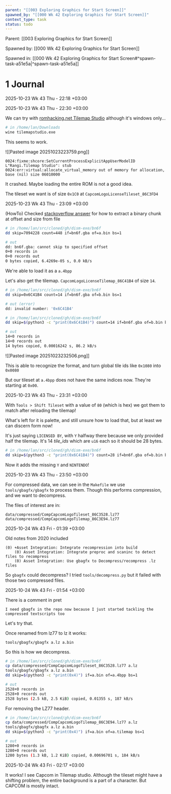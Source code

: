 ```yaml
---
parent: "[[003 Exploring Graphics for Start Screen]]"
spawned_by: "[[000 Wk 42 Exploring Graphics for Start Screen]]"
context_type: task
status: todo
---
```


Parent: [[003 Exploring Graphics for Start Screen]]

Spawned by: [[000 Wk 42 Exploring Graphics for Start Screen]]

Spawned in: [[000 Wk 42 Exploring Graphics for Start Screen#^spawn-task-a51e5a|^spawn-task-a51e5a]]

# 1 Journal

2025-10-23 Wk 43 Thu - 22:18 +03:00

2025-10-23 Wk 43 Thu - 22:30 +03:00

We can try with [romhacking.net Tilemap Studio](https://www.romhacking.net/utilities/1480/) although it's windows only...

```sh
# in /home/lan/Downloads
wine tilemapstudio.exe
```

This seems to work.

![[Pasted image 20251023223759.png]]

```
0024:fixme:shcore:SetCurrentProcessExplicitAppUserModelID L"Rangi.Tilemap Studio": stub
0024:err:virtual:allocate_virtual_memory out of memory for allocation, base (nil) size 06010000
```

It crashed. Maybe loading the entire ROM is not a good idea.

The tileset we want is of size `0x1C0` at `CapcomLogoLicenseTileset_86C3FD4` 

2025-10-23 Wk 43 Thu - 23:09 +03:00

(HowTo) Checked [stackoverflow answer](https://stackoverflow.com/a/1423362/6944447) for how to extract a binary chunk at offset and size from file

```sh
# in /home/lan/src/cloned/gh/dism-exe/bn6f
dd skip=7094228 count=448 if=bn6f.gba of=a.bin bs=1

# out
dd: bn6f.gba: cannot skip to specified offset
0+0 records in
0+0 records out
0 bytes copied, 6.4269e-05 s, 0.0 kB/s
```

We're able to load it as a `a.4bpp`

Let's also get the tilemap. `CapcomLogoLicenseTilemap_86C41B4` of size `14`. 

```sh
# in /home/lan/src/cloned/gh/dism-exe/bn6f
dd skip=0x6C41B4 count=14 if=bn6f.gba of=b.bin bs=1

# out (error)
dd: invalid number: '0x6C41B4'

```

```sh
# in /home/lan/src/cloned/gh/dism-exe/bn6f
dd skip=$(python3 -c "print(0x6C41B4)") count=14 if=bn6f.gba of=b.bin bs=1

# out
14+0 records in
14+0 records out
14 bytes copied, 0.00016242 s, 86.2 kB/s
```

![[Pasted image 20251023232506.png]]

This is able to recognize the format, and turn global tile ids  like `0x1080` into `0x0080` 

But our tileset at `a.4bpp` does not have the same indices now. They're starting at `0x00`. 

2025-10-23 Wk 43 Thu - 23:31 +03:00

With `Tools > Shift Tileset` with a value of `80` (which is hex) we got them to match after reloading the tilemap!

What's left for it is palette, and still unsure how to load that, but at least we can discern form now!

It's just saying `LICENSED BY`, with `Y` halfway there because we only provided half the tilemap.  It's 14 *tile_ids* which are `u16` each so it should be 28 bytes.

```sh
# in /home/lan/src/cloned/gh/dism-exe/bn6f
dd skip=$(python3 -c "print(0x6C41B4)") count=28 if=bn6f.gba of=b.bin bs=1
```

Now it adds the missing `Y` and `NINTENDO`!

2025-10-23 Wk 43 Thu - 23:50 +03:00

For compressed data, we can see in the `Makefile` we use `tools/gbagfx/gbagfx` to process them. Though this performs compression, and we want to decompress.

The files of interest are in:

```
data/compressed/CompCapcomLogoTileset_86C3528.lz77
data/compressed/CompCapcomLogoTilemap_86C3E94.lz77
```

2025-10-24 Wk 43 Fri - 01:39 +03:00

Old notes from 2020 included

```
(0) +Asset Integration: Integrate recompression into build
	(0) Asset Integration: Integrate preproc and scaninc to detect files to recompress
	(0) Asset Integration: Use gbagfx to Decompress/recompress .lz files
```

So `gbagfx` could decompress? I tried `tools/decompress.py` but it failed with those two compressed files.

2025-10-24 Wk 43 Fri - 01:54 +03:00

There is a comment in pret 

```
I need gbagfx in the repo now because I just started tackling the compressed textscripts too
```

Let's try that. 

Once renamed from lz77 to lz it works:

```
tools/gbagfx/gbagfx a.lz a.bin
```

So this is how we decompress.

```sh
# in /home/lan/src/cloned/gh/dism-exe/bn6f
cp data/compressed/CompCapcomLogoTileset_86C3528.lz77 a.lz
tools/gbagfx/gbagfx a.lz a.bin
dd skip=$(python3 -c "print(0x4)") if=a.bin of=a.4bpp bs=1

# out
2528+0 records in
2528+0 records out
2528 bytes (2.5 kB, 2.5 KiB) copied, 0.01355 s, 187 kB/s
```

For removing the LZ77 header.

```sh
# in /home/lan/src/cloned/gh/dism-exe/bn6f
cp data/compressed/CompCapcomLogoTilemap_86C3E94.lz77 a.lz
tools/gbagfx/gbagfx a.lz a.bin
dd skip=$(python3 -c "print(0x4)") if=a.bin of=a.tilemap bs=1

# out
1280+0 records in
1280+0 records out
1280 bytes (1.3 kB, 1.2 KiB) copied, 0.00696701 s, 184 kB/s
```

2025-10-24 Wk 43 Fri - 02:17 +03:00

It works! I see Capcom in Tilemap studio. Although the tileset might have a shifting problem, the entire background is a part of a character. But CAPCOM is mostly intact.
